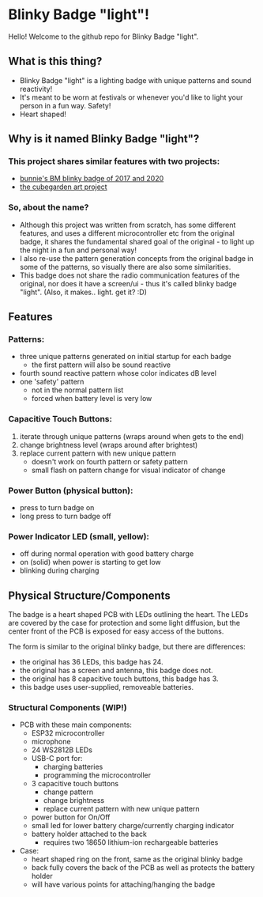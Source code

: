 # Blinky Badge "light"!
Hello!  Welcome to the github repo for Blinky Badge "light".

## What is this thing?
 - Blinky Badge "light" is a lighting badge with unique patterns and sound reactivity! 
 - It's meant to be worn at festivals or whenever you'd like to light your person in a fun way.  Safety!
 - Heart shaped!

## Why is it named Blinky Badge "light"?
### This project shares similar features with two projects:
   -  [bunnie's BM blinky badge of 2017 and 2020](https://github.com/bunnie/chibios-xz/tree/bm20)
   -  [the cubegarden art project](https://github.com/rowr111/cubegarden)

### So, about the name?

- Although this project was written from scratch, has some different features, and uses a different microcontroller etc from the original badge, it shares the fundamental shared goal of the original - to light up the night in a fun and personal way!
- I also re-use the pattern generation concepts from the original badge in some of the patterns, so visually there are also some similarities.
- This badge does not share the radio communication features of the original, nor does it have a screen/ui - thus it's called blinky badge "light".  (Also, it makes.. light. get it? :D)
   
## Features
### Patterns:
 - three unique patterns generated on initial startup for each badge
    - the first pattern will also be sound reactive
 - fourth sound reactive pattern whose color indicates dB level
 - one 'safety' pattern
    - not in the normal pattern list
    - forced when battery level is very low

### Capacitive Touch Buttons:
1. iterate through unique patterns (wraps around when gets to the end)
2. change brightness level (wraps around after brightest)
3. replace current pattern with new unique pattern
    - doesn't work on fourth pattern or safety pattern
    - small flash on pattern change for visual indicator of change

### Power Button (physical button):
 - press to turn badge on
 - long press to turn badge off

### Power Indicator LED (small, yellow):
 - off during normal operation with good battery charge
 - on (solid) when power is starting to get low
 - blinking during charging


## Physical Structure/Components

The badge is a heart shaped PCB with LEDs outlining the heart.  The LEDs are covered by the case for protection and some light diffusion, but the center front of the PCB is exposed for easy access of the buttons.

The form is similar to the original blinky badge, but there are differences:
 - the original has 36 LEDs, this badge has 24.
 - the original has a screen and antenna, this badge does not.
 - the original has 8 capacitive touch buttons, this badge has 3.
 - this badge uses user-supplied, removeable batteries.

### Structural Components (WIP!)
 - PCB with these main components:
   - ESP32 microcontroller
   - microphone
   - 24 WS2812B LEDs
   - USB-C port for:
     - charging batteries
     - programming the microcontroller
   - 3 capacitive touch buttons
     - change pattern
     - change brightness
     - replace current pattern with new unique pattern
   - power button for On/Off
   - small led for lower battery charge/currently charging indicator
   - battery holder attached to the back
      - requires two 18650 lithium-ion rechargeable batteries
 - Case:
   - heart shaped ring on the front, same as the original blinky badge
   - back fully covers the back of the PCB as well as protects the battery holder
   - will have various points for attaching/hanging the badge

